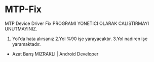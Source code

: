 # MTP-Fix
MTP Device Driver Fix
PROGRAMI YONETICI OLARAK CALISTIRMAYI UNUTMAYINIZ.
1. Yol'da hata alırsanız 2.Yol %90 işe yarayacaktır. 3.Yol nadiren işe yaramaktadır.

- Azat Barış MIZRAKLI  |  Android Developer